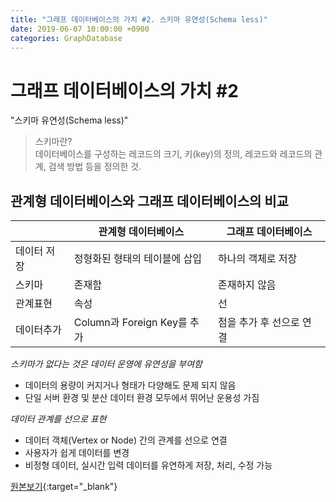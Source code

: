```yaml
---
title: "그래프 데이터베이스의 가치 #2. 스키마 유연성(Schema less)"
date: 2019-06-07 10:00:00 +0900
categories: GraphDatabase
---
```


# 그래프 데이터베이스의 가치 #2

"스키마 유연성(Schema less)"

> 스키마란?  
> 데이터베이스를 구성하는 레코드의 크기, 키(key)의 정의, 레코드와 레코드의 관계, 검색 방법 등을 정의한 것.

## 관계형 데이터베이스와 그래프 데이터베이스의 비교

| |관계형 데이터베이스|그래프 데이터베이스|
|---|---|---|
|데이터 저장|정형화된 형태의 테이블에 삽입|하나의 객체로 저장|
|스키마|존재함|존재하지 않음|
|관계표현|속성|선|
|데이터추가|Column과 Foreign Key를 추가|점을 추가 후 선으로 연결|

*스키마가 없다는 것은 데이터 운영에 유연성을 부여함*

- 데이터의 용량이 커지거나 형태가 다양해도 문제 되지 않음
- 단일 서버 환경 및 분산 데이터 환경 모두에서 뛰어난 운용성 가짐

*데이터 관계를 선으로 표현*

- 데이터 객체(Vertex or Node) 간의 관계를 선으로 연결
- 사용자가 쉽게 데이터를 변경
- 비정형 데이터, 실시간 입력 데이터를 유연하게 저장, 처리, 수정 가능

[원본보기](https://bitnine.tistory.com/280){:target="_blank"}


